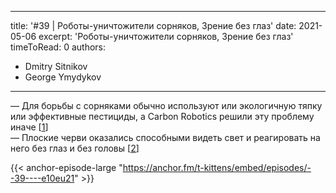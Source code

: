 
---
title: '#39 | Роботы-уничтожители сорняков, Зрение без глаз'
date: 2021-05-06
excerpt: 'Роботы-уничтожители сорняков, Зрение без глаз'
timeToRead: 0
authors:
  - Dmitry Sitnikov
  - George Ymydykov
---

— Для борьбы с сорняками обычно используют или экологичную тяпку или эффективные пестициды, а Carbon Robotics решили эту проблему иначе [[1](https://www.freethink.com/articles/farming-robot)]<br/>
— Плоские черви оказались способными видеть свет и реагировать на него без глаз и без головы [[2](https://www.livescience.com/decapitated-worm-sees-with-its-body.html)]

{{< anchor-episode-large "https://anchor.fm/t-kittens/embed/episodes/--39----e10eu21" >}}
